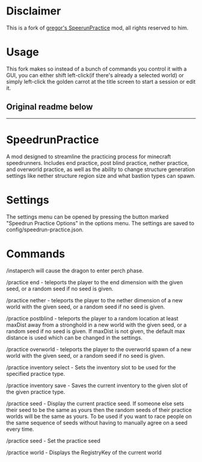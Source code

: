 # Disclaimer
This is a fork of [gregor's SpeerunPractice](https://github.com/Gregor0410/SpeedrunPractice) mod, all rights reserved to him.

# Usage
This fork makes so instead of a bunch of commands you control it with a GUI, you can either shift left-click(if there's already a selected world) or simply left-click the golden carrot at the title screen to start a session or edit it.

Original readme below
----------------------------
-----------------
# SpeedrunPractice
A mod designed to streamline the practicing process for minecraft speedrunners. Includes end practice, post blind practice, nether practice, and overworld practice, as well as the ability to change structure generation settings like nether structure region size and what bastion types can spawn.

# Settings
The settings menu can be opened by pressing the button marked "Speedrun Practice Options" in the options menu. The settings are saved to config/speedrun-practice.json.

# Commands

/instaperch  will cause the dragon to enter perch phase.

/practice end <seed> - teleports the player to the end dimension with the given seed, or a random seed if no seed is given.

/practice nether <seed> - teleports the player to the nether dimension of a new world with the given seed, or a random seed if no seed is given.

/practice postblind <maxDist> <seed> - teleports the player to a random location at least maxDist away from a stronghold in a new world with the given seed, or a random seed if no seed is given. If maxDist is not given, the default max distance is used which can be changed in the settings.

/practice overworld <seed> - teleports the player to the overworld spawn of a new world with the given seed, or a random seed if no seed is given.

/practice <practiceType> inventory <slot> select - Sets the inventory slot to be used for the specified practice type.

/practice <practiceType> inventory <slot> save - Saves the current inventory to the given slot of the given practice type.

/practice seed - Display the current practice seed. If someone else sets their seed to be the same as yours then the random seeds of their practice worlds will be the same as yours. To be used if you want to race people on the same sequence of seeds without having to manually agree on a seed every time.

/practice seed <seed> - Set the practice seed

/practice world - Displays the RegistryKey of the current world
